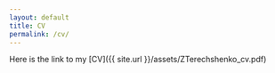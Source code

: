```yaml
---
layout: default
title: CV
permalink: /cv/
---
```


Here is the link to my [CV]({{ site.url }}/assets/ZTerechshenko_cv.pdf) 
